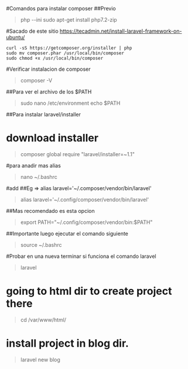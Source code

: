 #Comandos para instalar composer
##Previo
> php --ini
> sudo apt-get install php7.2-zip

#Sacado de este sitio https://tecadmin.net/install-laravel-framework-on-ubuntu/

~~~console
curl -sS https://getcomposer.org/installer | php
sudo mv composer.phar /usr/local/bin/composer
sudo chmod +x /usr/local/bin/composer
~~~~

#Verificar instalacion de composer
> composer -V


##Para ver el archivo de los $PATH
> sudo nano /etc/environment
> echo $PATH


##Para instalar laravel/installer
# download installer
> composer global require "laravel/installer=~1.1"

#para anadir mas alias 
> nano ~/.bashrc

#add
##Eg => alias laravel='~/.composer/vendor/bin/laravel'
> alias laravel='~/.config/composer/vendor/bin/laravel'

##Mas recomendado es esta opcion
> export PATH="~/.config/composer/vendor/bin:$PATH"

##Importante luego ejecutar el comando siguiente
> source ~/.bashrc

#Probar en una nueva terminar si funciona el comando laravel
> laravel

# going to html dir to create project there
> cd /var/www/html/

# install project in blog dir.
> laravel new blog



